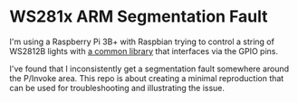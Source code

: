# WS281x ARM Segmentation Fault

I'm using a Raspberry Pi 3B+ with Raspbian trying to control a string of WS2812B lights with [a common library](https://github.com/jgarff/rpi_ws281x) that interfaces via the GPIO pins.

I've found that I inconsistently get a segmentation fault somewhere around the P/Invoke area. This repo is about creating a minimal reproduction that can be used for troubleshooting and illustrating the issue.